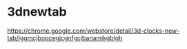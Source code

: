 # 3dnewtab
https://chrome.google.com/webstore/detail/3d-clocks-new-tab/iggmcjbopcegjcgnfgcjbanamjkgblgh
